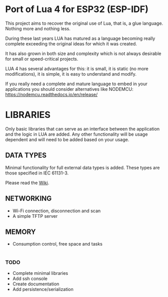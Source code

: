 # Port of Lua 4 for ESP32 (ESP-IDF)

This project aims to recover the original use of Lua, that is, a glue language. Nothing more and nothing less.

During these last years LUA has matured as a language becoming really complete exceeding the original ideas for which it was created.

It has also grown in both size and complexity which is not always desirable for small or speed-critical projects.

LUA 4 has several advantages for this: it is small, it is static (no more modifications), it is simple, it is easy to understand and modify.

If you really need a complete and mature language to embed in your applications you should consider alternatives like NODEMCU: https://nodemcu.readthedocs.io/en/release/

# LIBRARIES

Only basic libraries that can serve as an interface between the application and the logic in LUA are added. Any other functionality will be usage dependent and will need to be added based on your usage.

## DATA TYPES
Minimal functionality for full external data types is added. These types are those specified in IEC 61131-3.<p>
Please read the [Wiki](https://github.com/hiperiondev/esp32_lua_glue/wiki).

## NETWORKING
- Wi-Fi connection, disconnection and scan
- A simple TFTP server

## MEMORY
- Consumption control, free space and tasks

#
### TODO
- Complete minimal libraries
- Add ssh console
- Create documentation
- Add persistence/serialization 
